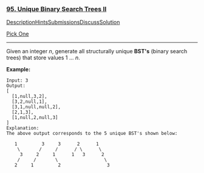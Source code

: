 ### [95. Unique Binary Search Trees II](https://leetcode.com/problems/unique-binary-search-trees-ii/description/)

[Description](https://leetcode.com/problems/unique-binary-search-trees-ii/description/)[Hints](https://leetcode.com/problems/unique-binary-search-trees-ii/hints/)[Submissions](https://leetcode.com/problems/unique-binary-search-trees-ii/submissions/)[Discuss](https://leetcode.com/problems/unique-binary-search-trees-ii/discuss/)[Solution](https://leetcode.com/problems/unique-binary-search-trees-ii/solution/)

[Pick One](https://leetcode.com/problems/random-one-question/)

------

Given an integer *n*, generate all structurally unique **BST's** (binary search trees) that store values 1 ... *n*.

**Example:**

```
Input: 3
Output:
[
  [1,null,3,2],
  [3,2,null,1],
  [3,1,null,null,2],
  [2,1,3],
  [1,null,2,null,3]
]
Explanation:
The above output corresponds to the 5 unique BST's shown below:

   1         3     3      2      1
    \       /     /      / \      \
     3     2     1      1   3      2
    /     /       \                 \
   2     1         2                 3
```

 